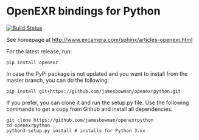 OpenEXR bindings for Python
===========================

[![Build Status](https://travis-ci.org/jamesbowman/openexrpython.svg?branch=master)](https://travis-ci.org/jamesbowman/openexrpython)

See homepage at http://www.excamera.com/sphinx/articles-openexr.html

For the latest release, run:

    pip install openexr
    
In case the PyPi package is not updated and you want to install from the master branch, you can do the following:

    pip install git+https://github.com/jamesbowman/openexrpython.git

If you prefer, you can clone it and run the setup.py file. Use the following
commands to get a copy from Github and install all dependencies:

    git clone https://github.com/jamesbowman/openexrpython
    cd openexrpython
    python3 setup.py install # installs for Python 3.xx
